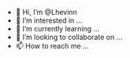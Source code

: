 - 👋 Hi, I’m @Lhevinn
- 👀 I’m interested in ...
- 🌱 I’m currently learning ...
- 💞️ I’m looking to collaborate on ...
- 📫 How to reach me ...

<!---
Lhevinn/Lhevinn is a ✨ special ✨ repository because its `README.md` (this file) appears on your GitHub profile.
You can click the Preview link to take a look at your changes.
--->
